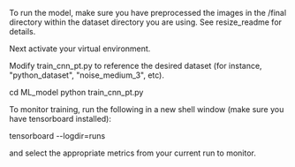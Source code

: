 To run the model, make sure you have preprocessed the images in the /final directory within the dataset directory you are using. See resize_readme for details.

Next activate your virtual environment.

Modify train_cnn_pt.py to reference the desired dataset (for instance, "python_dataset", "noise_medium_3", etc).

cd ML_model
python train_cnn_pt.py

To monitor training, run the following in a new shell window (make sure you have tensorboard installed):

tensorboard --logdir=runs

and select the appropriate metrics from your current run to monitor.
